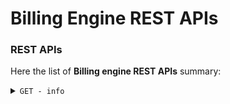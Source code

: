 # Billing Engine REST APIs


### REST APIs

Here the list of **Billing engine REST APIs** summary:

<details>
<summary><code>GET - info</code></summary>

Allow to get software info:

> $\color{blue}{\textsf{Input}}$
- *Request type*: <code>GET</code>
- *Endpoint*: `http://localhost:8080/engine/info`

> $\color{green}{\textsf{Response}}$
```  
  {
    "name": "billing-engine",
    "version": "0.0.1-SNAPSHOT",
    "timestamp": "2024-09-23 11:54"
  }
```
</details>
